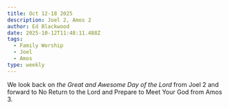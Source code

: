 ```yaml
---
title: Oct 12-18 2025
description: Joel 2, Amos 2
author: Ed Blackwood
date: 2025-10-12T11:48:11.488Z
tags:
  - Family Worship
  - Joel
  - Amos
type: weekly
---
```

W﻿e look back on *the Great and Awesome Day of the Lord* from Joel 2 and forward to No Return to the Lord and Prepare to Meet Your God from Amos 3.
